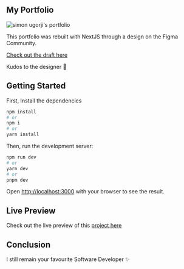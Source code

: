 ## My Portfolio

![simon ugorji's portfolio](https://github.com/Octagon-simon/new-portfolio/assets/68190998/c2682a91-f68c-4c70-8c5f-ebe8cbb46937)

This portfolio was rebuilt with NextJS through a design on the Figma Community.

[Check out the draft here](https://www.figma.com/file/VPCOfxP14P8kmB970oJzti/My-Web-Portfolio-(Community))

Kudos to the designer 🙌

## Getting Started

First, Install the dependencies

```bash
npm install
# or
npm i
# or
yarn install
```

Then, run the development server:

```bash
npm run dev
# or
yarn dev
# or
pnpm dev
```

Open [http://localhost:3000](http://localhost:3000) with your browser to see the result.

## Live Preview

Check out the live preview of this [project here](https://simon-ugorji.onrender.com/)

## Conclusion

I still remain your favourite Software Developer ✨
